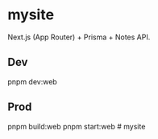 # mysite

Next.js (App Router) + Prisma + Notes API.

## Dev
pnpm dev:web

## Prod
pnpm build:web
pnpm start:web
#   m y s i t e  
 